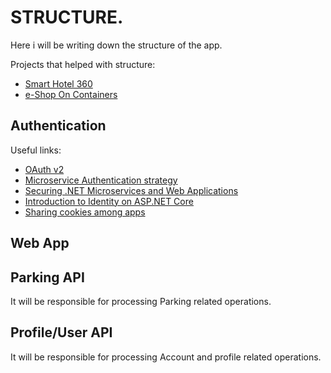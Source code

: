 # STRUCTURE.

Here i will be writing down the structure of the app.

Projects that helped with structure:
- [Smart Hotel 360 ](https://github.com/Microsoft/SmartHotel360)
- [e-Shop On Containers](https://github.com/dotnet-architecture/eShopOnContainers)


## Authentication

Useful links: 
 - [OAuth v2](https://oauth.net/2/)
 - [Microservice Authentication strategy](https://stackoverflow.com/questions/29644916/microservice-authentication-strategy)
 - [Securing .NET Microservices and Web Applications](https://docs.microsoft.com/en-us/dotnet/standard/microservices-architecture/secure-net-microservices-web-applications/)
 - [Introduction to Identity on ASP.NET Core](https://docs.microsoft.com/en-us/aspnet/core/security/authentication/identity?tabs=visual-studio%2Caspnetcore2x)
 - [Sharing cookies among apps](https://docs.microsoft.com/en-us/aspnet/core/security/data-protection/compatibility/cookie-sharing?tabs=aspnetcore2x#sharing-authentication-cookies-between-applications)

## Web App

## Parking API

It will be responsible for processing Parking related operations.

## Profile/User API

It will be responsible for processing Account and profile related operations.
